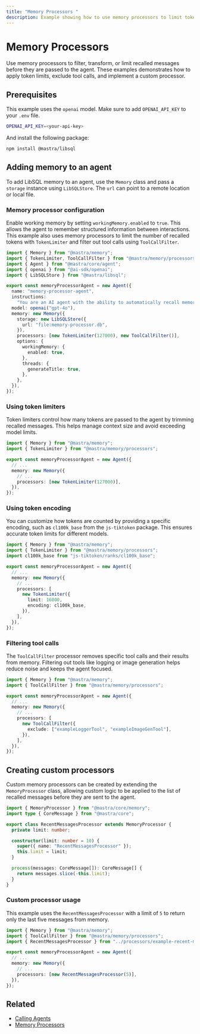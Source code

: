```yaml
---
title: "Memory Processors "
description: Example showing how to use memory processors to limit tokens, filter tool calls, and create custom filters.
---
```


# Memory Processors

Use memory processors to filter, transform, or limit recalled messages before they are passed to the agent. These examples demonstrates how to apply token limits, exclude tool calls, and implement a custom processor.

## Prerequisites

This example uses the `openai` model. Make sure to add `OPENAI_API_KEY` to your `.env` file.

```bash filename=".env" copy
OPENAI_API_KEY=<your-api-key>
```

And install the following package:

```bash copy
npm install @mastra/libsql
```

## Adding memory to an agent

To add LibSQL memory to an agent, use the `Memory` class and pass a `storage` instance using `LibSQLStore`. The `url` can point to a remote location or local file.

### Memory processor configuration

Enable working memory by setting `workingMemory.enabled` to `true`. This allows the agent to remember structured information between interactions. This example also uses memory processors to limit the number of recalled tokens with `TokenLimiter` and filter out tool calls using `ToolCallFilter`.

```typescript filename="src/mastra/agents/example-working-memory-agent.ts" showLineNumbers copy
import { Memory } from "@mastra/memory";
import { TokenLimiter, ToolCallFilter } from "@mastra/memory/processors";
import { Agent } from "@mastra/core/agent";
import { openai } from "@ai-sdk/openai";
import { LibSQLStore } from "@mastra/libsql";

export const memoryProcessorAgent = new Agent({
  name: "memory-processor-agent",
  instructions:
    "You are an AI agent with the ability to automatically recall memories from previous interactions.",
  model: openai("gpt-4o"),
  memory: new Memory({
    storage: new LibSQLStore({
      url: "file:memory-processor.db",
    }),
    processors: [new TokenLimiter(127000), new ToolCallFilter()],
    options: {
      workingMemory: {
        enabled: true,
      },
      threads: {
        generateTitle: true,
      },
    },
  }),
});
```

### Using token limiters

Token limiters control how many tokens are passed to the agent by trimming recalled messages. This helps manage context size and avoid exceeding model limits.

```typescript showLineNumbers
import { Memory } from "@mastra/memory";
import { TokenLimiter } from "@mastra/memory/processors";

export const memoryProcessorAgent = new Agent({
  // ...
  memory: new Memory({
    // ...
    processors: [new TokenLimiter(127000)],
  }),
});
```

### Using token encoding

You can customize how tokens are counted by providing a specific encoding, such as `cl100k_base` from the `js-tiktoken` package. This ensures accurate token limits for different models.

```typescript showLineNumbers
import { Memory } from "@mastra/memory";
import { TokenLimiter } from "@mastra/memory/processors";
import cl100k_base from "js-tiktoken/ranks/cl100k_base";

export const memoryProcessorAgent = new Agent({
  // ...
  memory: new Memory({
    // ...
    processors: [
      new TokenLimiter({
        limit: 16000,
        encoding: cl100k_base,
      }),
    ],
  }),
});
```

### Filtering tool calls

The `ToolCallFilter` processor removes specific tool calls and their results from memory. Filtering out tools like logging or image generation helps reduce noise and keeps the agent focused.

```typescript showLineNumbers
import { Memory } from "@mastra/memory";
import { ToolCallFilter } from "@mastra/memory/processors";

export const memoryProcessorAgent = new Agent({
  // ...
  memory: new Memory({
    // ...
    processors: [
      new ToolCallFilter({
        exclude: ["exampleLoggerTool", "exampleImageGenTool"],
      }),
    ],
  }),
});
```

## Creating custom processors

Custom memory processors can be created by extending the `MemoryProcessor` class, allowing custom logic to be applied to the list of recalled messages before they are sent to the agent.

```typescript filename="src/mastra/processors/example-recent-messages-processor.ts" showLineNumbers copy
import { MemoryProcessor } from "@mastra/core/memory";
import type { CoreMessage } from "@mastra/core";

export class RecentMessagesProcessor extends MemoryProcessor {
  private limit: number;

  constructor(limit: number = 10) {
    super({ name: "RecentMessagesProcessor" });
    this.limit = limit;
  }

  process(messages: CoreMessage[]): CoreMessage[] {
    return messages.slice(-this.limit);
  }
}
```

### Custom processor usage

This example uses the `RecentMessagesProcessor` with a limit of `5` to return only the last five messages from memory.

```typescript showLineNumbers
import { Memory } from "@mastra/memory";
import { ToolCallFilter } from "@mastra/memory/processors";
import { RecentMessagesProcessor } from "../processors/example-recent-messages-processor";

export const memoryProcessorAgent = new Agent({
  // ...
  memory: new Memory({
    // ...
    processors: [new RecentMessagesProcessor(5)],
  }),
});
```

## Related

- [Calling Agents](../agents/calling-agents#from-the-command-line)
- [Memory Processors](/docs/memory/memory-processors)
